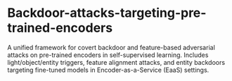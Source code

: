 # Backdoor-attacks-targeting-pre-trained-encoders
A unified framework for covert backdoor and feature-based adversarial attacks on pre-trained encoders in self-supervised learning. Includes light/object/entity triggers, feature alignment attacks, and entity backdoors targeting fine-tuned models in Encoder-as-a-Service (EaaS) settings.
